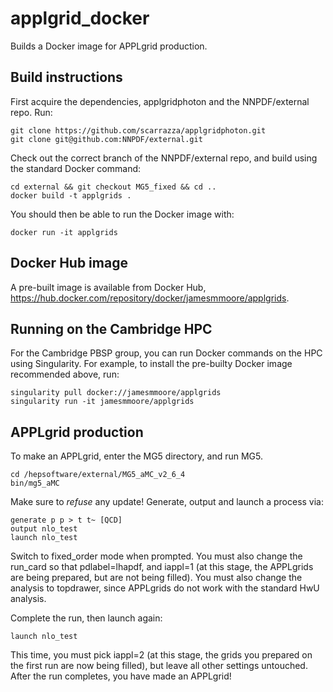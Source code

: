 # applgrid_docker
Builds a Docker image for APPLgrid production.

## Build instructions
First acquire the dependencies, applgridphoton and the NNPDF/external repo. Run:

```
git clone https://github.com/scarrazza/applgridphoton.git
git clone git@github.com:NNPDF/external.git
```

Check out the correct branch of the NNPDF/external repo, and build using the standard Docker command:

```
cd external && git checkout MG5_fixed && cd ..
docker build -t applgrids .
```

You should then be able to run the Docker image with:

```
docker run -it applgrids
```

## Docker Hub image
A pre-built image is available from Docker Hub, <https://hub.docker.com/repository/docker/jamesmmoore/applgrids>.

## Running on the Cambridge HPC
For the Cambridge PBSP group, you can run Docker commands on the HPC using Singularity. For example, to install the pre-builty Docker image recommended above, run:

```
singularity pull docker://jamesmmoore/applgrids
singularity run -it jamesmmoore/applgrids
```

## APPLgrid production
To make an APPLgrid, enter the MG5 directory, and run MG5.

```
cd /hepsoftware/external/MG5_aMC_v2_6_4
bin/mg5_aMC
```

Make sure to *refuse* any update! Generate, output and launch a process via:

```
generate p p > t t~ [QCD]
output nlo_test
launch nlo_test
```

Switch to fixed_order mode when prompted. You must also change the 
run_card so that pdlabel=lhapdf, and iappl=1 (at this stage, the APPLgrids are
being prepared, but are not being filled). You must also change the analysis
to topdrawer, since APPLgrids do not work with the standard HwU analysis.

Complete the run, then launch again:

```
launch nlo_test
```

This time, you must pick iappl=2 (at this stage, the grids you prepared 
on the first run are now being filled), but leave all other settings
untouched. After the run completes, you have made an APPLgrid!
